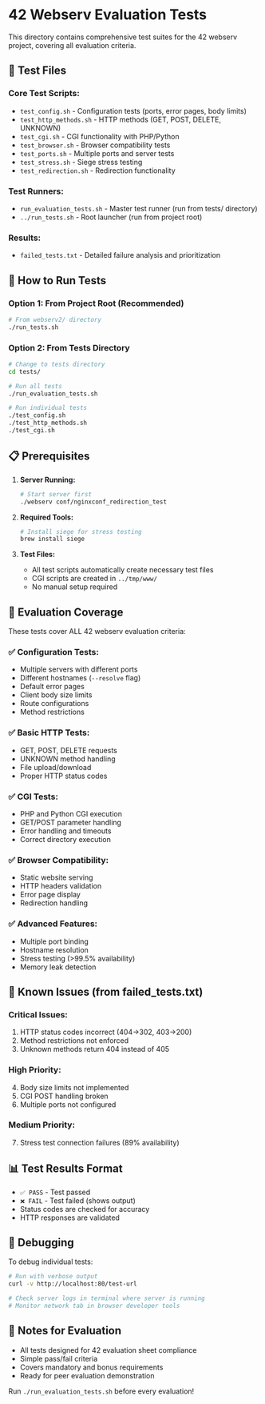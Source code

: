 # 42 Webserv Evaluation Tests

This directory contains comprehensive test suites for the 42 webserv project, covering all evaluation criteria.

## 📁 Test Files

### **Core Test Scripts:**
- `test_config.sh` - Configuration tests (ports, error pages, body limits)
- `test_http_methods.sh` - HTTP methods (GET, POST, DELETE, UNKNOWN)
- `test_cgi.sh` - CGI functionality with PHP/Python
- `test_browser.sh` - Browser compatibility tests
- `test_ports.sh` - Multiple ports and server tests
- `test_stress.sh` - Siege stress testing
- `test_redirection.sh` - Redirection functionality

### **Test Runners:**
- `run_evaluation_tests.sh` - Master test runner (run from tests/ directory)
- `../run_tests.sh` - Root launcher (run from project root)

### **Results:**
- `failed_tests.txt` - Detailed failure analysis and prioritization

## 🚀 How to Run Tests

### **Option 1: From Project Root (Recommended)**
```bash
# From webserv2/ directory
./run_tests.sh
```

### **Option 2: From Tests Directory**
```bash
# Change to tests directory
cd tests/

# Run all tests
./run_evaluation_tests.sh

# Run individual tests
./test_config.sh
./test_http_methods.sh
./test_cgi.sh
```

## 📋 Prerequisites

1. **Server Running:**
   ```bash
   # Start server first
   ./webserv conf/nginxconf_redirection_test
   ```

2. **Required Tools:**
   ```bash
   # Install siege for stress testing
   brew install siege
   ```

3. **Test Files:**
   - All test scripts automatically create necessary test files
   - CGI scripts are created in `../tmp/www/`
   - No manual setup required

## 🎯 Evaluation Coverage

These tests cover ALL 42 webserv evaluation criteria:

### **✅ Configuration Tests:**
- Multiple servers with different ports
- Different hostnames (`--resolve` flag)
- Default error pages
- Client body size limits
- Route configurations
- Method restrictions

### **✅ Basic HTTP Tests:**
- GET, POST, DELETE requests
- UNKNOWN method handling
- File upload/download
- Proper HTTP status codes

### **✅ CGI Tests:**
- PHP and Python CGI execution
- GET/POST parameter handling
- Error handling and timeouts
- Correct directory execution

### **✅ Browser Compatibility:**
- Static website serving
- HTTP headers validation
- Error page display
- Redirection handling

### **✅ Advanced Features:**
- Multiple port binding
- Hostname resolution
- Stress testing (>99.5% availability)
- Memory leak detection

## 🐛 Known Issues (from failed_tests.txt)

### **Critical Issues:**
1. HTTP status codes incorrect (404→302, 403→200)
2. Method restrictions not enforced
3. Unknown methods return 404 instead of 405

### **High Priority:**
4. Body size limits not implemented
5. CGI POST handling broken
6. Multiple ports not configured

### **Medium Priority:**
7. Stress test connection failures (89% availability)

## 📊 Test Results Format

- `✅ PASS` - Test passed
- `❌ FAIL` - Test failed (shows output)
- Status codes are checked for accuracy
- HTTP responses are validated

## 🔧 Debugging

To debug individual tests:
```bash
# Run with verbose output
curl -v http://localhost:80/test-url

# Check server logs in terminal where server is running
# Monitor network tab in browser developer tools
```

## 📝 Notes for Evaluation

- All tests designed for 42 evaluation sheet compliance
- Simple pass/fail criteria
- Covers mandatory and bonus requirements
- Ready for peer evaluation demonstration

Run `./run_evaluation_tests.sh` before every evaluation!